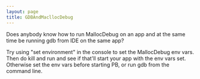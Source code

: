 ```yaml
---
layout: page
title: GDBAndMacllocDebug
---
```


Does anybody know how to run MallocDebug on an app and at the same time be running gdb from IDE on the same app?

Try using "set environment" in the console to set the MallocDebug env vars.  Then do kill and run and see if that'll start your app with the env vars set.  Otherwise set the env vars before starting PB, or run gdb from the command line.

